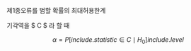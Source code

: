 제1종오류를 범할 확률의 최대허용한계

기각역을 $ C $ 라 할 때

$$ \alpha = P[{{ include.statistic }} \in C \mid H_{0}] {{ include.level }} $$